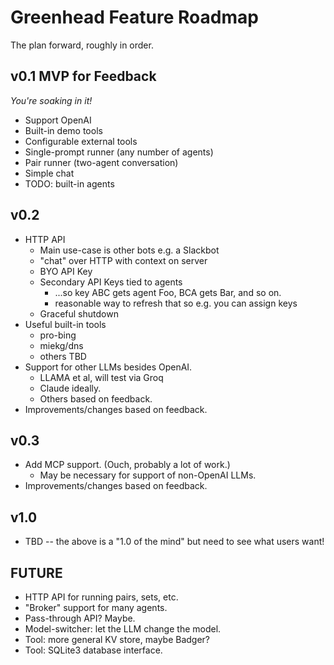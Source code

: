 # Greenhead Feature Roadmap

The plan forward, roughly in order.

## v0.1 MVP for Feedback

_You're soaking in it!_

* Support OpenAI
* Built-in demo tools
* Configurable external tools
* Single-prompt runner (any number of agents)
* Pair runner (two-agent conversation)
* Simple chat
* TODO: built-in agents

## v0.2

* HTTP API
	* Main use-case is other bots e.g. a Slackbot
	* "chat" over HTTP with context on server
	* BYO API Key
	* Secondary API Keys tied to agents
		* ...so key ABC gets agent Foo, BCA gets Bar, and so on.
		* reasonable way to refresh that so e.g. you can assign keys
	* Graceful shutdown
* Useful built-in tools
	* pro-bing
	* miekg/dns
	* others TBD
* Support for other LLMs besides OpenAI.
	* LLAMA et al, will test via Groq
	* Claude ideally.
	* Others based on feedback.
* Improvements/changes based on feedback.

## v0.3

* Add MCP support. (Ouch, probably a lot of work.)
	* May be necessary for support of non-OpenAI LLMs.
* Improvements/changes based on feedback.

## v1.0

* TBD -- the above is a "1.0 of the mind" but need to see what users want!

## FUTURE

* HTTP API for running pairs, sets, etc.
* "Broker" support for many agents.
* Pass-through API? Maybe.
* Model-switcher: let the LLM change the model.
* Tool: more general KV store, maybe Badger?
* Tool: SQLite3 database interface.